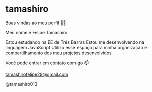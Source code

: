 # tamashiro

Boas vindas ao meu perfil 💙💙

Meu nome é Felipe Tamashiro

Estou estudando na EE de Três Barras
Estou me desenvolvendo na linguagem JavaScript
Utilizo esse espaço para minha organização e compartilhamento dos meu projetos desenvolvidos

Você pode entrar em contato comigo 📫

tamashirofelipe29@gmail.com

@tamashiro013
